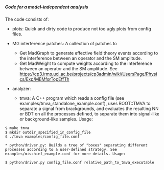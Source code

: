 ##### Code for a model-independent analysis ####

The code consists of:

- plots: 
Quick and dirty code to produce not too ugly plots from config files.

- MG interference patches:
A collection of patches to
	* Get MadGraph to generate effective field theory events according to the interference between an operator and the SM amplitude.
	* Get MadWeight to compute weights according to the interference between an operator and the SM amplitude. See https://cp3.irmp.ucl.ac.be/projects/cp3admin/wiki/UsersPage/Physics/Exp/MEMforTopEffTh

- analyzer:
	* tmva: A C++ program which reads a config file (see examples/tmva_standalone_example.conf), uses ROOT::TMVA to separate a signal from brackgrounds, and evaluates the resulting NN or BDT on all the processes defined, to separate them into signal-like or background-like samples. Usage: 
```
$ make tmva
$ mkdir outdir_specified_in_config_file
$ ./tmva examples/config_file.conf
```
	* python/driver.py: Builds a tree of "boxes" separating different processes according to a user-defined strategy. See examples/mischief_example.conf for more details. Usage: 
```
$ python/driver.py config_file.conf relative_path_to_tmva_executable
```
